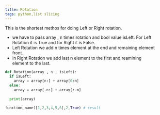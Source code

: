 ```yaml
---
title: Rotation
tags: python,list slicing
---
```


This is the shortest methos for doing Left or Right rotation.

- we have to pass array , n times rotation and bool value isLeft. For Left Rotation it is True and for Right it is False.
- Left Rotation we add n times element at the end and remaining element front.
- In Right Rotation we add last n element to the first and reamining element to the last.

```py
def Rotation(array , n , isLeft):
  if isLeft:
    array = array[n:] + array[0:n]
  else:
    array = array[-n:] + array[:-n]
    
  print(array)
```

```py
function_name([1,2,3,4,5,6],2,True) # result
```
